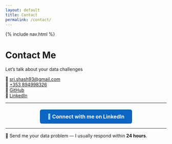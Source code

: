 ```yaml
---
layout: default
title: Contact
permalink: /contact/
---
```


{% include nav.html %}

# Contact Me

Let’s talk about your data challenges   

📧 [sri.shash93@gmail.com](mailto:sri.shash93@gmail.com)  
📱 [+353 894998326](tel:+353894998326)  
💼 [GitHub](https://github.com/sri-shash)  
🔗 [LinkedIn](https://www.linkedin.com/in/shashwatsrivastava93/)  

---

<div style="text-align:center; margin-top:20px;">
  <a href="https://www.linkedin.com/in/shashwatsrivastava93/" target="_blank" style="
    background-color:#0a66c2;
    color:#fff;
    padding:12px 24px;
    text-decoration:none;
    font-weight:bold;
    border-radius:6px;
    font-size:16px;
    display:inline-block;
  ">
    🔗 Connect with me on LinkedIn
  </a>
</div>

---

💬 Send me your data problem — I usually respond within **24 hours**.
